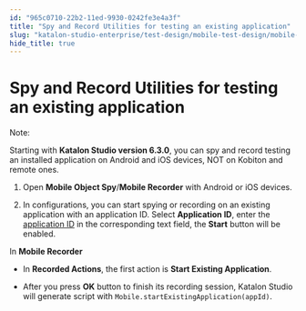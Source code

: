 ```yaml
---
id: "965c0710-22b2-11ed-9930-0242fe3e4a3f"
title: "Spy and Record Utilities for testing an existing application"
slug: "katalon-studio-enterprise/test-design/mobile-test-design/mobile-record-and-spy-utilities/spy-and-record-utilities-for-testing-an-existing-application"
hide_title: true
---
```


# <a id="id" class="anchor_top_offset"/><a id="ariaid-title1" class="anchor_top_offset"/>Spy and Record Utilities for testing an existing application

<div xmlns="http://www.w3.org/1999/xhtml" className="note note note_note"><span className="note__title">Note:</span> 
  <p className="p">Starting with <strong className="ph b">Katalon Studio version 6.3.0</strong>, you
    can spy and record testing an installed application on Android and
    iOS devices, NOT on Kobiton and remote ones.</p> 
</div>
<ol xmlns="http://www.w3.org/1999/xhtml" className="ol"><li className="li">     <p className="p">Open <strong className="ph b">Mobile Object Spy</strong>/<strong className="ph b">Mobile         Recorder</strong> with Android or iOS devices.</p>   </li><li className="li">     <p className="p">In configurations, you can start spying or recording on an       existing application with an application ID. Select       <strong className="ph b">Application ID</strong>, enter the <a className="xref" href="/docs/legacy/katalon-studio-enterprise/keywords/mobile-keywords/mobile-start-existing-application">application         ID</a> in the corresponding text field, the <strong className="ph b">Start</strong>       button will be enabled.</p>   </li></ol> 
<p xmlns="http://www.w3.org/1999/xhtml" className="p">In <strong className="ph b">Mobile Recorder</strong> </p> 
<ul xmlns="http://www.w3.org/1999/xhtml" className="ul"><li className="li">     <p className="p">In <strong className="ph b">Recorded Actions</strong>, the first action is       <strong className="ph b">Start Existing Application</strong>.</p>   </li><li className="li">     <p className="p">After you press <strong className="ph b">OK</strong> button to finish its       recording session, Katalon Studio will generate script with       <code className="ph codeph">Mobile.startExistingApplication(appId)</code>.</p>   </li></ul> 

